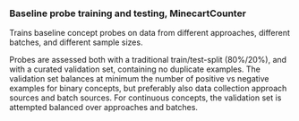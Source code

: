 ### Baseline probe training and testing, MinecartCounter

Trains baseline concept probes on data from different approaches, different batches, and different sample sizes.

Probes are assessed both with a traditional train/test-split (80%/20%), and with a curated validation set, containing no duplicate examples. The validation set balances at minimum the number of positive vs negative examples for binary concepts, but preferably also data collection approach sources and batch sources. For continuous concepts, the validation set is attempted balanced over approaches and batches.